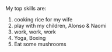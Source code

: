 My top skills are:

1. cooking rice for my wife
2. play with my children, Alonso & Naomi
3. work, work, work
4. Yoga, Boxing
5. Eat some mushrooms
